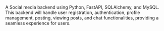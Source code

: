A Social media backend using Python, FastAPI, SQLAlchemy, and MySQL. This backend will handle user registration, authentication, profile management, posting, viewing posts, and chat functionalities, providing a seamless experience for users.
